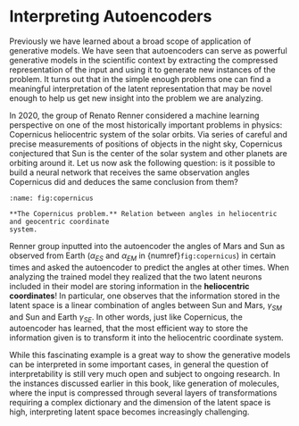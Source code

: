 
# Interpreting Autoencoders

Previously we have learned about a broad scope of application of
generative models. We have seen that autoencoders can serve as powerful
generative models in the scientific context by extracting the compressed
representation of the input and using it to generate new instances of
the problem. It turns out that in the simple enough problems one can
find a meaningful interpretation of the latent representation that may
be novel enough to help us get new insight into the problem we are
analyzing.

In 2020, the group of Renato Renner considered a machine learning
perspective on one of the most historically important problems in
physics: Copernicus heliocentric system of the solar orbits. Via series
of careful and precise measurements of positions of objects in the night
sky, Copernicus conjectured that Sun is the center of the solar system
and other planets are orbiting around it. Let us now ask the following
question: is it possible to build a neural network that receives the
same observation angles Copernicus did and deduces the same conclusion
from them?

```{figure} ../../_static/lecture_specific/interpretability/copernicus.png
:name: fig:copernicus

**The Copernicus problem.** Relation between angles in heliocentric
and geocentric coordinate
system.
```

Renner group inputted into the autoencoder the angles of Mars and Sun as
observed from Earth ($\alpha_{ES}$ and $\alpha_{EM}$ in {numref}`fig:copernicus`) in certain times and asked the autoencoder
to predict the angles at other times. When analyzing the trained model
they realized that the two latent neurons included in their model are
storing information in the **heliocentric coordinates**! In particular,
one observes that the information stored in the latent space is a linear
combination of angles between Sun and Mars, $\gamma_{SM}$ and Sun and
Earth $\gamma_{SE}$. In other words, just like Copernicus, the
autoencoder has learned, that the most efficient way to store the
information given is to transform it into the heliocentric coordinate
system.

While this fascinating example is a great way to show the generative
models can be interpreted in some important cases, in general the
question of interpretability is still very much open and subject to
ongoing research. In the instances discussed earlier in this book, like
generation of molecules, where the input is compressed through several
layers of transformations requiring a complex dictionary and the
dimension of the latent space is high, interpreting latent space becomes
increasingly challenging.

